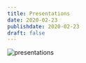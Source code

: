 ```yaml
---
title: Presentations
date: 2020-02-23
publishdate: 2020-02-23
draft: false
---
```

![presentations](/presentations/GALEGO–ESPAÑOL-PORTUGUÉS/)
